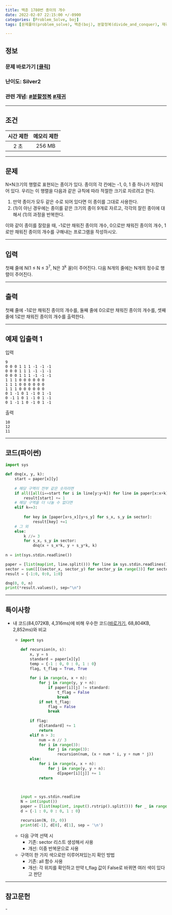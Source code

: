 ```yaml
---
title: 백준 1780번 종이의 개수
date: 2022-02-07 22:15:00 +/-0900
categories: [Problem_Solve, boj]
tags: [문제풀이(problem_solve), 백준(boj), 분할정복(divide_and_conquer), 재귀(recursion)]

---
```

## 정보
### 문제 바로가기 [[클릭](https://www.acmicpc.net/problem/1780)]
### 난이도: Silver2
### 관련 개념: [#분할정복](https://www.acmicpc.net/problemset?sort=ac_desc&algo=24) [#재귀](https://www.acmicpc.net/problemset?sort=ac_desc&algo=62)

---
## 조건

시간 제한|메모리 제한
:---:|:---:
2 초|256 MB

---
## 문제
N×N크기의 행렬로 표현되는 종이가 있다. 종이의 각 칸에는 -1, 0, 1 중 하나가 저장되어 있다. 우리는 이 행렬을 다음과 같은 규칙에 따라 적절한 크기로 자르려고 한다.

1. 만약 종이가 모두 같은 수로 되어 있다면 이 종이를 그대로 사용한다.
2. (1)이 아닌 경우에는 종이를 같은 크기의 종이 9개로 자르고, 각각의 잘린 종이에 대해서 (1)의 과정을 반복한다.

이와 같이 종이를 잘랐을 때, -1로만 채워진 종이의 개수, 0으로만 채워진 종이의 개수, 1로만 채워진 종이의 개수를 구해내는 프로그램을 작성하시오.

---
## 입력
첫째 줄에 N(1 ≤ N ≤ 3<sup>7</sup>, N은 3<sup>k</sup> 꼴)이 주어진다. 다음 N개의 줄에는 N개의 정수로 행렬이 주어진다.

---
## 출력
첫째 줄에 -1로만 채워진 종이의 개수를, 둘째 줄에 0으로만 채워진 종이의 개수를, 셋째 줄에 1로만 채워진 종이의 개수를 출력한다.

---
## 예제 입출력 1
입력
```
9
0 0 0 1 1 1 -1 -1 -1
0 0 0 1 1 1 -1 -1 -1
0 0 0 1 1 1 -1 -1 -1
1 1 1 0 0 0 0 0 0
1 1 1 0 0 0 0 0 0
1 1 1 0 0 0 0 0 0
0 1 -1 0 1 -1 0 1 -1
0 -1 1 0 1 -1 0 1 -1
0 1 -1 1 0 -1 0 1 -1
```

출력
```
10
12
11
```

---
## 코드(파이썬)
```python
import sys

def dnq(x, y, k):
    start = paper[x][y]
    
    # 해당 구역이 전부 같은 숫자라면
    if all([all(i==start for i in line[y:y+k]) for line in paper[x:x+k]]):
        result[start] += 1
    # 해당 구역을 더 나눌 수 없다면
    elif k==3:
        
        for key in [paper[x+s_x][y+s_y] for s_x, s_y in sector]:
            result[key] +=1
    # 그 외
    else:
        k //= 3
        for s_x, s_y in sector:
            dnq(x + s_x*k, y + s_y*k, k)
    
n = int(sys.stdin.readline())

paper = [list(map(int, line.split())) for line in sys.stdin.readlines()]
sector = sum([[(sector_x, sector_y) for sector_y in range(3)] for sector_x in range(3)], [])
result = {-1:0, 0:0, 1:0}

dnq(0, 0, n)
print(*result.values(), sep="\n")

```

---
## 특이사항
- 내 코드(84,072KB, 4,316ms)에 비해 우수한 코드([바로가기](https://www.acmicpc.net/source/38085904), 68,804KB, 2,852ms)와 비교
  - ```python
    import sys

    def recursion(n, s):
        x, y = s
        standard = paper[x][y]
        temp = {-1 : 0, 0 : 0, 1 : 0}
        flag, t_flag = True, True
        
        for i in range(x, x + n):        
            for j in range(y, y + n):            
                if paper[i][j] != standard:
                    t_flag = False
                    break
            if not t_flag:
                flag = False
                break
                
        if flag:
            d[standard] += 1
            return
        elif n > 3:
            num = n // 3
            for i in range(3):
                for j in range(3):
                    recursion(num, (x + num * i, y + num * j))
        else:
            for i in range(x, x + n):
                for j in range(y, y + n):            
                    d[paper[i][j]] += 1
            return
                    
                    

    input = sys.stdin.readline
    N = int(input())
    paper = [list(map(int, input().rstrip().split())) for _ in range(N)]
    d = {-1 : 0, 0 : 0, 1 : 0}

    recursion(N, (0, 0))
    print(d[-1], d[0], d[1], sep = '\n')
    ```
  - 다음 구역 선택 시
    - 기존: sector 리스트 생성해서 사용
    - 개선: 이중 반복문으로 사용
  - 구역이 한 가지 색으로만 이루어져있는지 확인 방법
    - 기존: all 함수 사용
    - 개선: 각 위치를 확인하고 만약 t_flag 값이 False로 바뀌면 여러 색이 있다고 판단

---
## 참고문헌
\-

